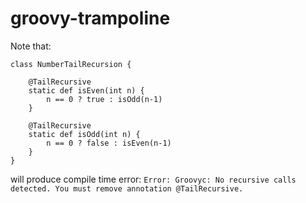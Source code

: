 # groovy-trampoline

Note that:
```
class NumberTailRecursion {

    @TailRecursive
    static def isEven(int n) {
        n == 0 ? true : isOdd(n-1)
    }

    @TailRecursive
    static def isOdd(int n) {
        n == 0 ? false : isEven(n-1)
    }
}
```
will produce compile time error:
`Error: Groovyc: No recursive calls detected. You must remove annotation @TailRecursive.`